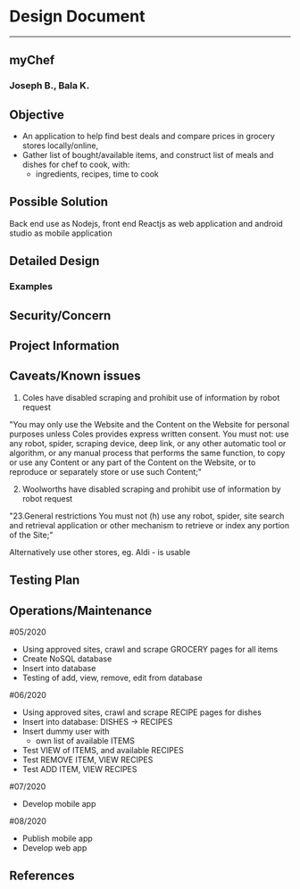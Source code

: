 # Design Document

---

## myChef
### Joseph B., Bala K.
## Objective

- An application to help find best deals and compare prices in grocery stores locally/online,
- Gather list of bought/available items, and construct list of meals and dishes for chef to cook, with:
  - ingredients, recipes, time to cook

## Possible Solution
Back end use as Nodejs, front end Reactjs as web application and android studio as mobile application

## Detailed Design


### Examples
## Security/Concern
## Project Information


## Caveats/Known issues

1. Coles have disabled scraping and prohibit use of information by robot request

"You may only use the Website and the Content on the Website for personal purposes unless Coles provides express written consent.
You must not:
use any robot, spider, scraping device, deep link, or any other automatic tool or algorithm, or any manual process that performs the same function, to copy or use any Content or any part of the Content on the Website, or to reproduce or separately store or use such Content;"


2. Woolworths have disabled scraping and prohibit use of information by robot request

"23.General restrictions
You must not
(h) use any robot, spider, site search and retrieval application or other mechanism to retrieve or index any portion of the Site;"


Alternatively use other stores, eg. Aldi - is usable

## Testing Plan
## Operations/Maintenance
#05/2020
- Using approved sites, crawl and scrape GROCERY pages for all items
- Create NoSQL database
- Insert into database
- Testing of add, view, remove, edit from database

#06/2020
- Using approved sites, crawl and scrape RECIPE pages for dishes
- Insert into database: DISHES -> RECIPES
- Insert dummy user with
  - own list of available ITEMS
- Test VIEW of ITEMS, and available RECIPES
- Test REMOVE ITEM, VIEW RECIPES
- Test ADD ITEM, VIEW RECIPES

#07/2020
- Develop mobile app

#08/2020
- Publish mobile app
- Develop web app


## References
